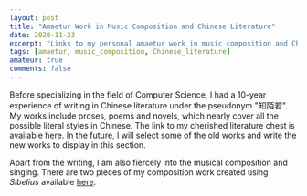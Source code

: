 ```yaml
---
layout: post
title: "Amaetur Work in Music Composition and Chinese Literature"
date: 2020-11-23
excerpt: "Links to my personal amaetur work in music composition and Chinese literature."
tags: [amaetur, music_composition, Chinese_literature]
amateur: true
comments: false
---
```


Before specializing in the field of Computer Science, I had a 10-year experience of writing in Chinese literature under the pseudonym "知陌若". 
My works include proses, poems and novels, which nearly cover all the possible literal styles in Chinese.
The link to my cherished literature chest is available [here](https://user.qzone.qq.com/619500985?ADUIN=619500985&ADSESSION=1606090056&ADTAG=CLIENT.QQ.5779_MyTip.0&ADPUBNO=27063&source=namecardhoverstar). 
In the future, I will select some of the old works and write the new works to display in this section. 

Apart from the writing, I am also fiercely into the musical composition and singing. 
There are two pieces of my composition work created using *Sibelius* available [here](https://github.com/Lawhy/MusicPieces).
